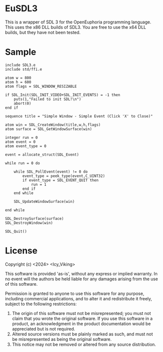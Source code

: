 # EuSDL3

This is a wrapper of SDL 3 for the OpenEuphoria programming language. This uses the x86 DLL builds of SDL3. You are free to use the x64 DLL builds, but they have not been tested. 

# Sample
```euphoria
include SDL3.e
include std/ffi.e

atom w = 800
atom h = 600
atom flags = SDL_WINDOW_RESIZABLE

if SDL_Init(SDL_INIT_VIDEO+SDL_INIT_EVENTS) = -1 then
	puts(1,"Failed to init SDL!\n")
	abort(0)
end if

sequence title = "Simple Window - Simple Event (Click 'X' to Close)"

atom win = SDL_CreateWindow(title,w,h,flags)
atom surface = SDL_GetWindowSurface(win)

integer run = 0
atom event = 0
atom event_type = 0

event = allocate_struct(SDL_Event)

while run = 0 do

	while SDL_PollEvent(event) != 0 do
		event_type = peek_type(event,C_UINT32)
		if event_type = SDL_EVENT_QUIT then
			run = 1
		end if
	end while
	
	SDL_UpdateWindowSurface(win)
	
end while

SDL_DestroySurface(surface)
SDL_DestroyWindow(win)

SDL_Quit()
```

# License
Copyright (c) <2024> <Icy_Viking>

This software is provided 'as-is', without any express or implied
warranty. In no event will the authors be held liable for any damages
arising from the use of this software.

Permission is granted to anyone to use this software for any purpose,
including commercial applications, and to alter it and redistribute it
freely, subject to the following restrictions:

1. The origin of this software must not be misrepresented; you must not
   claim that you wrote the original software. If you use this software
   in a product, an acknowledgment in the product documentation would be
   appreciated but is not required.
2. Altered source versions must be plainly marked as such, and must not be
   misrepresented as being the original software.
3. This notice may not be removed or altered from any source distribution.
